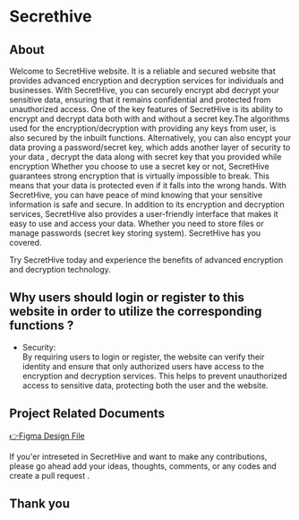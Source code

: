 # Secrethive

## About
Welcome to SecretHive website. It is a reliable and secured website that provides advanced encryption and decryption services for individuals and businesses. With SecretHive, you can securely encrypt abd decrypt your sensitive data, ensuring that it remains confidential and protected from unauthorized access.
One of the key features of SecretHive is its ability to encrypt and decrypt data both with and without a secret key.The algorithms used for the encryption/decryption with providing any keys from user, is also secured by the inbuilt functions. Alternatively, you can also encypt your data proving a password/secret key, which adds another layer of security to your data , decrypt the data along with secret key that you provided while encryption
Whether you choose to use a secret key or not, SecretHive guarantees strong encryption that is virtually impossible to break. This means that your data is protected even if it falls into the wrong hands. With SecretHive, you can have peace of mind knowing that your sensitive information is safe and secure.
In addition to its encryption and decryption services, SecretHive also provides a user-friendly interface that makes it easy to use and access your data. Whether you need to store files or manage passwords (secret key storing system).
SecretHive has you covered. 

Try SecretHive today and experience the benefits of advanced encryption and decryption technology.

## Why users should login or register to this website in order to utilize the corresponding functions ?
* Security:   
      By requiring users to login or register, the website can verify their identity and ensure that only authorized users have access to the encryption and decryption services.
      This helps to prevent unauthorized access to sensitive data, protecting both the user and the website. 
      
## Project Related Documents

[👉Figma Design File](https://www.figma.com/file/jOu0AWPyUiIB6RHYlwT9bL/SecretHive-design-file?type=design&node-id=0%3A1&t=bYCM5zSq6Y2VGE0f-1)

If you'er intreseted in SecretHive and want to make any contributions, please go ahead add your ideas, thoughts, comments, or any codes and create a pull request .

## Thank you